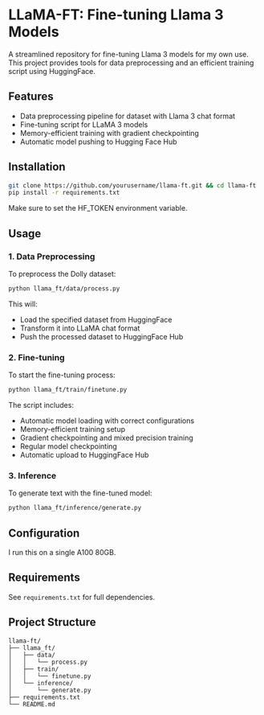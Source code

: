 # LLaMA-FT: Fine-tuning Llama 3 Models

A streamlined repository for fine-tuning Llama 3 models for my own use. This project provides tools for data preprocessing and an efficient training script using HuggingFace.

## Features

- Data preprocessing pipeline for dataset with Llama 3 chat format
- Fine-tuning script for LLaMA 3 models
- Memory-efficient training with gradient checkpointing
- Automatic model pushing to Hugging Face Hub

## Installation

```bash
git clone https://github.com/yourusername/llama-ft.git && cd llama-ft
pip install -r requirements.txt
```
Make sure to set the HF_TOKEN environment variable.

## Usage

### 1. Data Preprocessing

To preprocess the Dolly dataset:

```bash
python llama_ft/data/process.py
```

This will:
- Load the specified dataset from HuggingFace
- Transform it into LLaMA chat format
- Push the processed dataset to HuggingFace Hub

### 2. Fine-tuning

To start the fine-tuning process:

```bash
python llama_ft/train/finetune.py
```

The script includes:
- Automatic model loading with correct configurations
- Memory-efficient training setup
- Gradient checkpointing and mixed precision training
- Regular model checkpointing
- Automatic upload to HuggingFace Hub

### 3. Inference

To generate text with the fine-tuned model:

```bash
python llama_ft/inference/generate.py
```

## Configuration

I run this on a single A100 80GB.

## Requirements

See `requirements.txt` for full dependencies.

## Project Structure

```
llama-ft/
├── llama_ft/
│   ├── data/
│   │   └── process.py
│   ├── train/
│   │   └── finetune.py
│   └── inference/
│       └── generate.py
├── requirements.txt
└── README.md
```
